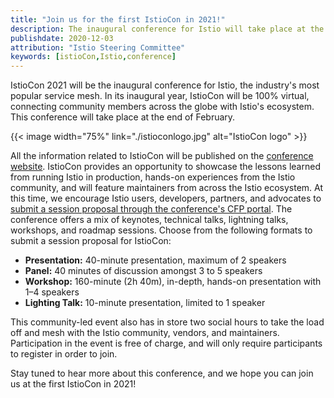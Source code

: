 ```yaml
---
title: "Join us for the first IstioCon in 2021!"
description: The inaugural conference for Istio will take place at the end of February.
publishdate: 2020-12-03
attribution: "Istio Steering Committee"
keywords: [istioCon,Istio,conference]
---
```


IstioCon 2021 will be the inaugural conference for Istio, the industry's most popular service mesh. In its inaugural year, IstioCon will be 100% virtual, connecting community members across the globe with Istio's ecosystem. This conference will take place at the end of February. 

{{< image width="75%"
    link="./istioconlogo.jpg"
    alt="IstioCon logo"
    >}}

All the information related to IstioCon will be published on the [conference website](https://events.istio.io/). IstioCon provides an opportunity to showcase the lessons learned from running Istio in production, hands-on experiences from the Istio community, and will feature maintainers from across the Istio ecosystem. At this time, we encourage Istio users, developers, partners, and advocates to [submit a session proposal through the conference's CFP portal](https://sessionize.com/istiocon-2021/). The conference offers a mix of keynotes, technical talks, lightning talks, workshops, and roadmap sessions. Choose from the following formats to submit a session proposal for IstioCon:

* **Presentation:** 40-minute presentation, maximum of 2 speakers
* **Panel:** 40 minutes of discussion amongst 3 to 5 speakers
* **Workshop:** 160-minute (2h 40m), in-depth, hands-on presentation with 1–4 speakers 
* **Lighting Talk:** 10-minute presentation, limited to 1 speaker

This community-led event also has in store two social hours to take the load off and mesh with the Istio community, vendors, and maintainers. Participation in the event is free of charge, and will only require participants to register in order to join. 

Stay tuned to hear more about this conference, and we hope you can join us at the first IstioCon in 2021!
